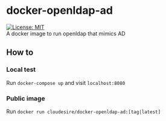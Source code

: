 # docker-openldap-ad
 [![License: MIT](https://img.shields.io/badge/License-MIT-yellow.svg)](https://opensource.org/licenses/MIT)  
A docker image to run openldap that mimics AD  

## How to
### Local test
Run `docker-compose up` and visit `localhost:8080`

### Public image
Run `docker run cloudesire/docker-openldap-ad:[tag|latest]`
